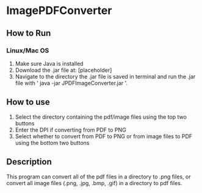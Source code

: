 # ImagePDFConverter

## How to Run

### Linux/Mac OS
1. Make sure Java is installed
2. Download the .jar file at: [placeholder]
3. Navigate to the directory the .jar file is saved in terminal and run the .jar file with ' java -jar JPDFImageConverter.jar '.

## How to use
1. Select the directory containing the pdf/image files using the top two buttons
2. Enter the DPI if converting from PDF to PNG
3. Select whether to convert from PDF to PNG or from image files to PDF using the bottom two buttons

## Description
This program can convert all of the pdf files in a directory to .png files, or convert all image files (.png, .jpg, .bmp, .gif) in a directory to pdf files.
